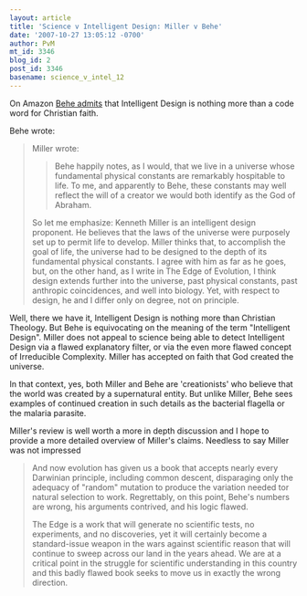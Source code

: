 ```yaml
---
layout: article
title: 'Science v Intelligent Design: Miller v Behe'
date: '2007-10-27 13:05:12 -0700'
author: PvM
mt_id: 3346
blog_id: 2
post_id: 3346
basename: science_v_intel_12
---
```

On Amazon [Behe admits](http://www.amazon.com/gp/blog/post/PLNK2J0FY46FD1DA4) that Intelligent Design is nothing more than a code word for Christian faith.

Behe wrote:

> Miller wrote:
> 
> > Behe happily notes, as I would, that we live in a universe whose fundamental physical constants are remarkably hospitable to life. To me, and apparently to Behe, these constants may well reflect the will of a creator we would both identify as the God of Abraham.
> 
> So let me emphasize: Kenneth Miller is an intelligent design proponent. He believes that the laws of the universe were purposely set up to permit life to develop. Miller thinks that, to accomplish the goal of life, the universe had to be designed to the depth of its fundamental physical constants. I agree with him as far as he goes, but, on the other hand, as I write in The Edge of Evolution, I think design extends further into the universe, past physical constants, past anthropic coincidences, and well into biology. Yet, with respect to design, he and I differ only on degree, not on principle.

Well, there we have it, Intelligent Design is nothing more than Christian Theology. But Behe is equivocating on the meaning of the term "Intelligent Design". Miller does not appeal to science being able to detect Intelligent Design via a flawed explanatory filter, or via the even more flawed concept of Irreducible Complexity. Miller has accepted on faith that God created the universe.

In that context, yes, both Miller and Behe are 'creationists' who believe that the world was created by a supernatural entity. But unlike Miller, Behe sees examples of continued creation in such details as the bacterial flagella or the malaria parasite.

Miller's review is well worth a more in depth discussion and I hope to provide a more detailed overview of Miller's claims. Needless to say Miller was not impressed

> And now evolution has given us a book that accepts nearly every Darwinian principle, including common
> descent, disparaging only the adequacy of "random" mutation to produce the variation needed tor natural selection to work. Regrettably, on this point, Behe's numbers are wrong, his arguments contrived, and his logic flawed. 
> 
> The Edge is a work that will generate no scientific tests, no experiments, and no discoveries, yet it will certainly become a standard-issue weapon in the wars against scientific reason that will  continue to sweep across our land in the years ahead. We are at a critical point in the struggle for scientific understanding in this country and this badly flawed book seeks to move us in exactly the wrong direction.
